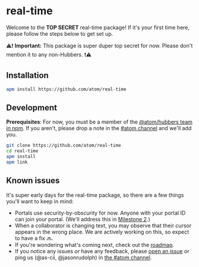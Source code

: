 # real-time

Welcome to the **TOP SECRET** real-time package! If it's your first time here, please follow the steps below to get set up.

⚠️❗ **Important:** This package is super duper top secret for now. Please don't mention it to any non-Hubbers. ❗⚠️

## Installation

```sh
apm install https://github.com/atom/real-time
```

## Development

**Prerequisites**: For now, you must be a member of the [@atom/hubbers team in npm](https://www.npmjs.com/org/atom/team/hubbers#members). If you aren't, please drop a note in the [#atom channel][#atom channel] and we'll add you.

```sh
git clone https://github.com/atom/real-time
cd real-time
apm install
apm link
```

## Known issues

It's super early days for the real-time package, so there are a few things you'll want to keep in mind:

- Portals use security-by-obscurity for now. Anyone with your portal ID can join your portal. (We'll address this in [Milestone 2](https://github.com/github/atom-log/blob/1f94a5b7ce6f90d9232d51663c9a6adf728831d6/real-time-collaboration/portals-roadmap.md#milestone-2-authentication-and-presence).)
- When a collaborator is changing text, you may observe that their cursor appears in the wrong place. We are actively working on this, so expect to have a fix :soon:.
- If you're wondering what's coming next, check out the [roadmap](https://github.com/github/atom-log/blob/master/real-time-collaboration/portals-roadmap.md).
- If you notice any issues or have any feedback, please [open an issue](https://github.com/atom/real-time/issues/new) or ping us (@as-cii, @jasonrudolph) in [the #atom channel][#atom channel].

[#atom channel]: https://github.slack.com/messages/C10LC3XV1/details/
